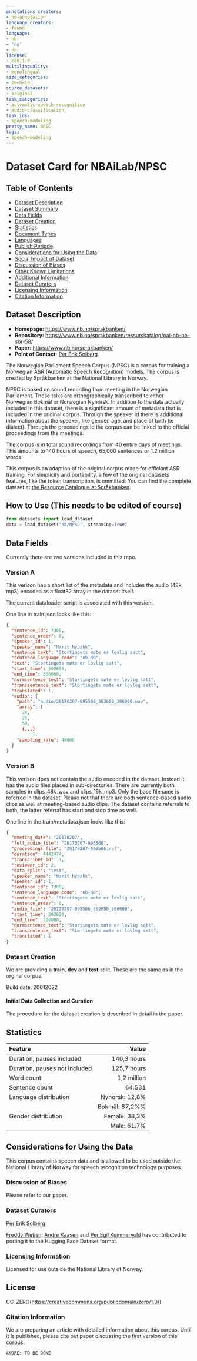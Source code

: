 ```yaml
---
annotations_creators:
- no-annotation
language_creators:
- found
language:
- nb
- 'no'
- nn
license:
- cc0-1.0
multilinguality:
- monolingual
size_categories:
- 2G<n<1B
source_datasets:
- original
task_categories:
- automatic-speech-recognition
- audio-classification
task_ids:
- speech-modeling
pretty_name: NPSC
tags:
- speech-modeling
---
```

# Dataset Card for NBAiLab/NPSC


## Table of Contents
- [Dataset Description](#dataset-description)
- [Dataset Summary](#dataset-summary)
- [Data Fields](#data-fiels)
- [Dataset Creation](#dataset-creation)
- [Statistics](#statistics)
- [Document Types](#document-types)
- [Languages](#languages)
- [Publish Periode](#publish-periode)
- [Considerations for Using the Data](#considerations-for-using-the-data)
- [Social Impact of Dataset](#social-impact-of-dataset)
- [Discussion of Biases](#discussion-of-biases)
- [Other Known Limitations](#other-known-limitations)
- [Additional Information](#additional-information)
- [Dataset Curators](#dataset-curators)
- [Licensing Information](#licensing-information)
- [Citation Information](#citation-information)

## Dataset Description
- **Homepage:** https://www.nb.no/sprakbanken/
- **Repository:** https://www.nb.no/sprakbanken/ressurskatalog/oai-nb-no-sbr-58/
- **Paper:** https://www.nb.no/sprakbanken/
- **Point of Contact:** [Per Erik Solberg](mailto:per.solberg@nb.no)

The Norwegian Parliament Speech Corpus (NPSC) is a corpus for training a Norwegian ASR (Automatic Speech Recognition) models. The corpus is created by Språkbanken at the National Library in Norway. 

NPSC is based on sound recording from meeting in the Norwegian Parliament. These talks are orthographically transcribed to either Norwegian Bokmål or Norwegian Nynorsk. In addition to the data actually included in this dataset, there is a significant amount of metadata that is included in the original corpus. Through the speaker id there is additional information about the speaker, like gender, age, and place of birth (ie dialect). Through the proceedings id the corpus can be linked to the official proceedings from the meetings. 

The corpus is in total sound recordings from 40 entire days of meetings. This amounts to 140 hours of speech, 65,000 sentences or 1.2 million words. 

This corpus is an adaption of the original corpus made for efficiant ASR training. For simplicity and portability, a few of the original datasets features, like the token transcription, is ommitted. You can find the complete dataset at [the Resource Catalogue at Språkbanken](https://www.nb.no/sprakbanken/ressurskatalog/oai-nb-no-sbr-58/).

## How to Use (This needs to be edited of course)
```python
from datasets import load_dataset
data = load_dataset("nb/NPSC", streaming=True)
```

## Data Fields
Currently there are two versions included in this repo.

### Version A
This verison has a short list of the metadata and includes the audio (48k mp3) encoded as a float32 array in the dataset itself.

The current dataloader script is associated with this version.

One line in train.json looks like this:

```json
{
  "sentence_id": 7309,
  "sentence_order": 0,
  "speaker_id": 1,
  "speaker_name": "Marit Nybakk",
  "sentence_text": "Stortingets møte er lovlig satt",
  "sentence_language_code": "nb-NO",
  "text": "Stortingets møte er lovlig satt",
  "start_time": 302650,
  "end_time": 306000,
  "normsentence_text": "Stortingets møte er lovlig satt",
  "transsentence_text": "Stortingets møte er lovleg sett",
  "translated": 1,
  "audio": {
    "path": "audio/20170207-095506_302650_306000.wav",
    "array": [
      24,
      25,
      50,
      (...)
          ],
    "sampling_rate": 48000
  }
}
```

### Version B
This verison does not contain the audio encoded in the dataset. Instead it has the audio files placed in sub-directories. There are currently both samples in clips_48k_wav and clips_16k_mp3. Only the base filename is referred in the dataset. Please not that there are both sentence-based audio clips as well at meeting-based audio clips. The dataset contains referrals to both, the latter referral has start and stop time as well.

One line in the train/metadata.json looks like this:
```json
{
  "meeting_date": "20170207",
  "full_audio_file": "20170207-095506",
  "proceedings_file": "20170207-095506.ref",
  "duration": 4442474,
  "transcriber_id": 1,
  "reviewer_id": 2,
  "data_split": "test",
  "speaker_name": "Marit Nybakk",
  "speaker_id": 1,
  "sentence_id": 7309,
  "sentence_language_code": "nb-NO",
  "sentence_text": "Stortingets møte er lovlig satt",
  "sentence_order": 0,
  "audio_file": "20170207-095506_302650_306000",
  "start_time": 302650,
  "end_time": 306000,
  "normsentence_text": "Stortingets møte er lovlig satt",
  "transsentence_text": "Stortingets møte er lovleg sett",
  "translated": 1
}
```


### Dataset Creation
We are providing a **train**, **dev** and **test** split. These are the same as in the orginal corpus.

Build date: 20012022

#### Initial Data Collection and Curation
The procedure for the dataset creation is described in detail in the paper.


## Statistics
|   Feature | Value       |
|:---------|-----------:|
| Duration, pauses included     | 140,3 hours| 
| Duration, pauses not included     | 125,7 hours  | 
| Word count     | 1,2 million | 
| Sentence count     | 64.531 | 
| Language distribution     | Nynorsk: 12,8%| 
|      | Bokmål: 87,2%%| 
| Gender distribution     | Female: 38,3% | 
|      | Male: 61.7% | 

## Considerations for Using the Data
This corpus contains speech data and is allowed to be used outside the National Library of Norway for speech recognition technology purposes.

### Discussion of Biases
Please refer to our paper.

### Dataset Curators
[Per Erik Solberg](mailto:per.solberg@nb.no)

[Freddy Wetjen](mailto:Freddy.wetjen@nb.no), [Andre Kaasen](mailto:andre.kasen@nb.no) and [Per Egil Kummervold](mailto:per.kummervold@nb.no) has contributed to porting it to the Hugging Face Dataset format.

### Licensing Information
Licensed for use outside the National Library of Norway.

## License
CC-ZERO(https://creativecommons.org/publicdomain/zero/1.0/)

### Citation Information
We are preparing an article with detailed information about this corpus. Until it is published, please cite out paper discussing the first version of this corpus:
```
ANDRE: TO BE DONE

```
